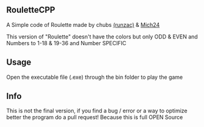 ## RouletteCPP
A Simple code of Roulette made by chubs <a href="https://github.com/runzac/" target="_blank" > (runzac)</a> & <a href="https://github.com/Mich242/" target="_blank" > Mich24 </a>

This version of "Roulette" doesn't have the colors but only ODD & EVEN and Numbers to 1-18 & 19-36 and Number SPECIFIC

## Usage

Open the executable file (.exe) through the bin folder to play the game

## Info

This is not the final version, if you find a bug / error or a way to optimize better the program do a pull request! Because this is full OPEN Source

